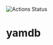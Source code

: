 ![Actions Status](https://github.com/ilyarogozin/yamdb/actions/workflows/yamdb_workflow/badge.svg)
# yamdb
